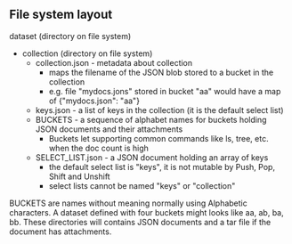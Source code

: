 
## File system layout

dataset (directory on file system)

- collection (directory on file system)
    - collection.json - metadata about collection
        - maps the filename of the JSON blob stored to a bucket in the collection
        - e.g. file "mydocs.jons" stored in bucket "aa" would have a map of {"mydocs.json": "aa"}
    - keys.json - a list of keys in the collection (it is the default select list)
    - BUCKETS - a sequence of alphabet names for buckets holding JSON documents and their attachments
        - Buckets let supporting common commands like ls, tree, etc. when the doc count is high
    - SELECT_LIST.json - a JSON document holding an array of keys
        - the default select list is "keys", it is not mutable by Push, Pop, Shift and Unshift
        - select lists cannot be named "keys" or "collection"

BUCKETS are names without meaning normally using Alphabetic characters. A dataset defined with four buckets
might looks like aa, ab, ba, bb. These directories will contains JSON documents and a tar file if the document
has attachments.

